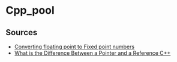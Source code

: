 # Cpp_pool

## Sources
 - [Converting floating point to Fixed point numbers](https://stackoverflow.com/questions/187713/converting-floating-point-to-fixed-point)
 - [What is the Difference Between a Pointer and a Reference C++](https://youtu.be/sxHng1iufQE)
